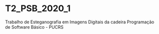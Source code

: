 # T2_PSB_2020_1
Trabalho de Esteganografia em Imagens Digitais da cadeira Programação de Software Básico - PUCRS
